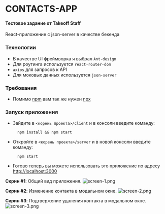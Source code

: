 # CONTACTS-APP

#### Тестовое задание от Takeoff Staff
React-приложение с json-server в качестве бекенда

### Технологии

- В качестве UI фреймворка я выбрал `Ant-design`
- Для роутинга используется `react-router-dom`
- `axios` для запросов к API
- Для моковых данных используется `json-server`

### Требования
- Помимо [npm](https://www.npmjs.com/) вам так же нужен [npx](https://www.npmjs.com/package/npx)

### Запуск приложения
- Зайдите в `<корень проекта>/client` и в консоли введите команду:

        npm install && npm start

- Откройте в `<корень проекта>/server` и в новой консоли введите команду:

        npm start

- Готово теперь вы можете использовать это приложение по адресу [http://localhost:3000](http://localhost:3000)

**Скрин #1**: Общий вид приложения.
![screen-1.png](https://ltdfoto.ru/images/2020/07/09/screen-1.png)

**Скрин #2**: Изменение контакта в модальном окне.
![screen-2.png](https://ltdfoto.ru/images/2020/07/09/screen-2.png)

**Скрин #3**: Подтвержение удаления контакта в модальном окне.
![screen-3.png](https://ltdfoto.ru/images/2020/07/09/screen-3.png)


